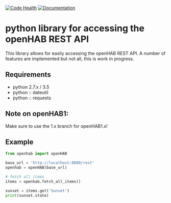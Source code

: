 [![Code Health](https://landscape.io/github/sim0nx/python-openhab/master/landscape.svg?style=flat)](https://landscape.io/github/sim0nx/python-openhab/master)
[![Documentation](https://readthedocs.org/projects/pip/badge/?version=latest)](http://python-openhab.readthedocs.io/en/latest/)


python library for accessing the openHAB REST API
============
  This library allows for easily accessing the openHAB REST API.
  A number of features are implemented but not all, this is work in progress.

Requirements
------------
  - python 2.7.x / 3.5
  - python :: dateutil
  - python :: requests

Note on openHAB1:
-----------
  Make sure to use the 1.x branch for openHAB1.x!

Example
------------
  ```python
  from openhab import openHAB
  
  base_url = 'http://localhost:8080/rest'
  openhab = openHAB(base_url)
 
  # fetch all items
  items = openhab.fetch_all_items()
  
  sunset = items.get('Sunset')
  print(sunset.state)
  ```

